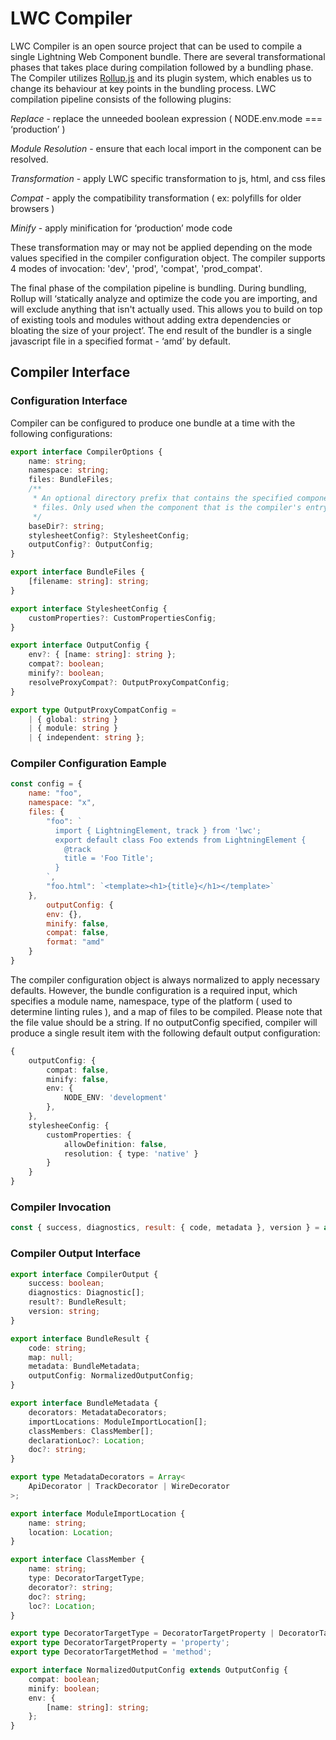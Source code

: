 # LWC Compiler

LWC Compiler is an open source project that can be used to compile a single Lightning Web Component bundle. There are several transformational phases that takes place during compilation followed by a bundling phase. The Compiler utilizes [Rollup.js](https://rollupjs.org/guide/en) and its plugin system, which enables us  to change its  behaviour at key points in the bundling process. LWC compilation pipeline consists of the following plugins:

*Replace* - replace the unneeded boolean expression ( NODE.env.mode === ‘production’ )

*Module Resolution* - ensure that each local import in the component can be resolved. 

*Transformation* - apply LWC specific transformation to js, html, and css files

*Compat* - apply the compatibility transformation ( ex: polyfills for older browsers )

*Minify* - apply minification for ‘production’ mode  code

These transformation may or may not be applied depending on the mode values specified in the compiler configuration object.
The compiler supports 4 modes of invocation: 'dev', 'prod', 'compat', 'prod_compat'.

The final phase of the compilation pipeline is bundling. During bundling, Rollup will ‘statically analyze and optimize the code you are importing, and will exclude anything that isn't actually used. This allows you to build on top of existing tools and modules without adding extra dependencies or bloating the size of your project’. 
The end result of the bundler is a single javascript file in a specified format - ‘amd’ by default.


## Compiler Interface

### Configuration Interface

Compiler can be configured to produce one bundle at a time with the following configurations: 

```ts
export interface CompilerOptions {
    name: string;
    namespace: string;
    files: BundleFiles;
    /**
     * An optional directory prefix that contains the specified components
     * files. Only used when the component that is the compiler's entry point.
     */
    baseDir?: string;
    stylesheetConfig?: StylesheetConfig;
    outputConfig?: OutputConfig;
}

export interface BundleFiles {
    [filename: string]: string;
}

export interface StylesheetConfig {
    customProperties?: CustomPropertiesConfig;
}

export interface OutputConfig {
    env?: { [name: string]: string };
    compat?: boolean;
    minify?: boolean;
    resolveProxyCompat?: OutputProxyCompatConfig;
}

export type OutputProxyCompatConfig =
    | { global: string }
    | { module: string }
    | { independent: string };
```

### Compiler Configuration Eample

```js
const config = {
    name: "foo",
    namespace: "x",
    files: {
        "foo": `
          import { LightningElement, track } from 'lwc';
          export default class Foo extends from LightningElement {
            @track
            title = 'Foo Title';
          }
        `,
        "foo.html": `<template><h1>{title}</h1></template>`
    },
        outputConfig: {
        env: {},
        minify: false,
        compat: false,
        format: "amd"
    }
}
```

The compiler configuration object is always normalized to apply necessary defaults. However, the bundle configuration is a required input, which specifies a module name, namespace, type of the platform ( used to determine linting rules ), and a map of files to be compiled. Please note that the file value should be a string. If no outputConfig specified, compiler will produce a single result item with the following default output configuration:

```ts
{
    outputConfig: {
        compat: false,
        minify: false,
        env: {
            NODE_ENV: 'development'
        },
    },
    stylesheeConfig: {
        customProperties: {
            allowDefinition: false,
            resolution: { type: 'native' }
        }
    }
}
```

### Compiler Invocation

```js
const { success, diagnostics, result: { code, metadata }, version } = await compile(config);
```

### Compiler Output Interface

```ts
export interface CompilerOutput {
    success: boolean;
    diagnostics: Diagnostic[];
    result?: BundleResult;
    version: string;
}

export interface BundleResult {
    code: string;
    map: null;
    metadata: BundleMetadata;
    outputConfig: NormalizedOutputConfig;
}

export interface BundleMetadata {
    decorators: MetadataDecorators;
    importLocations: ModuleImportLocation[];
    classMembers: ClassMember[];
    declarationLoc?: Location;
    doc?: string;
}

export type MetadataDecorators = Array<
    ApiDecorator | TrackDecorator | WireDecorator
>;

export interface ModuleImportLocation {
    name: string;
    location: Location;
}

export interface ClassMember {
    name: string;
    type: DecoratorTargetType;
    decorator?: string;
    doc?: string;
    loc?: Location;
}

export type DecoratorTargetType = DecoratorTargetProperty | DecoratorTargetMethod;
export type DecoratorTargetProperty = 'property';
export type DecoratorTargetMethod = 'method';

export interface NormalizedOutputConfig extends OutputConfig {
    compat: boolean;
    minify: boolean;
    env: {
        [name: string]: string;
    };
}
```

